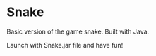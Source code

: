 # Snake
Basic version of the game snake. Built with Java.

Launch with Snake.jar file and have fun!
